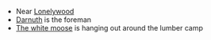 - Near [Lonelywood](/pages/lonelywood)
- [Darnuth](/pages/darnuth) is the foreman
- [The white moose](/pages/hunt-a-white-moose) is hanging out around the lumber camp

